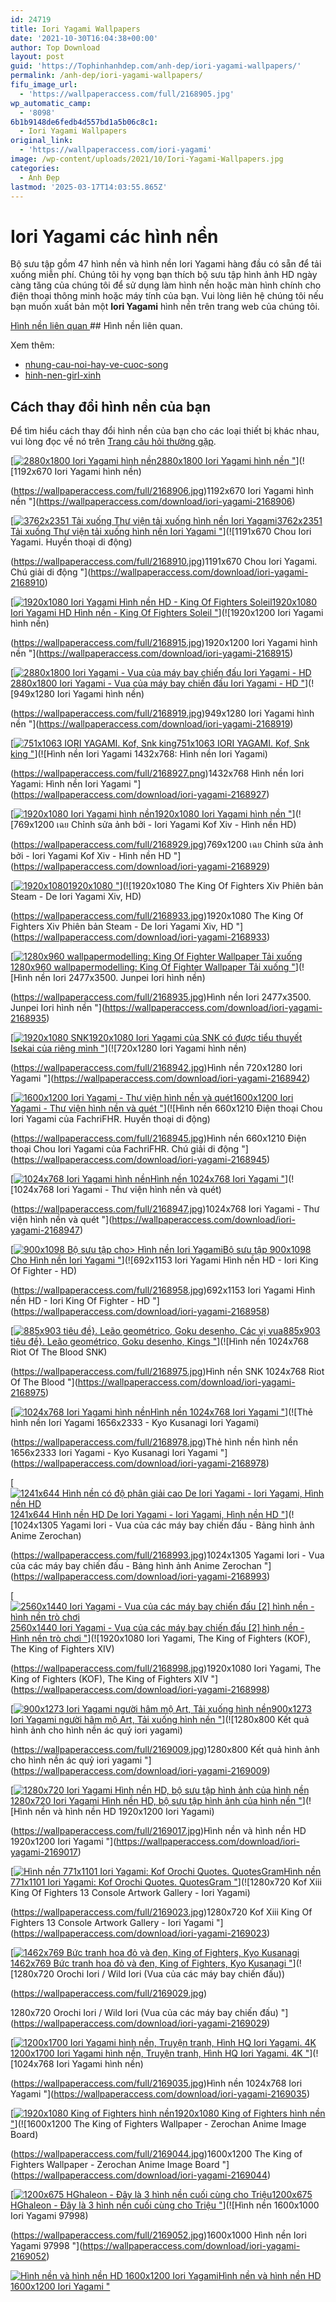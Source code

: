 ```yaml
---
id: 24719
title: Iori Yagami Wallpapers
date: '2021-10-30T16:04:38+00:00'
author: Top Download
layout: post
guid: 'https://Tophinhanhdep.com/anh-dep/iori-yagami-wallpapers/'
permalink: /anh-dep/iori-yagami-wallpapers/
fifu_image_url:
  - 'https://wallpaperaccess.com/full/2168905.jpg'
wp_automatic_camp:
  - '8098'
6b1b9148de6fedb4d557bd1a5b06c8c1:
  - Iori Yagami Wallpapers
original_link:
  - 'https://wallpaperaccess.com/iori-yagami'
image: /wp-content/uploads/2021/10/Iori-Yagami-Wallpapers.jpg
categories:
  - Ảnh Đẹp
lastmod: '2025-03-17T14:03:55.865Z'
---
```

# Iori Yagami các hình nền

Bộ sưu tập gồm 47 hình nền và hình nền Iori Yagami hàng đầu có sẵn để tải xuống miễn phí. Chúng tôi hy vọng bạn thích bộ sưu tập hình ảnh HD ngày càng tăng của chúng tôi để sử dụng làm hình nền hoặc màn hình chính cho điện thoại thông minh hoặc máy tính của bạn. Vui lòng liên hệ chúng tôi nếu bạn muốn xuất bản một **Iori Yagami** hình nền trên trang web của chúng tôi.

[Hình nền liên quan ](#related) ## Hình nền liên quan.

   
 Xem thêm:

   
- [nhung-cau-noi-hay-ve-cuoc-song](https://tophinhanhdep.com/nhung-cau-noi-hay/nhung-cau-noi-hay-ve-cuoc-song/)
- [hinh-nen-girl-xinh](https://tophinhanhdep.com/gai-xinh/hinh-nen-girl-xinh/)

## Cách thay đổi hình nền của bạn

Để tìm hiểu cách thay đổi hình nền của bạn cho các loại thiết bị khác nhau, vui lòng đọc về nó trên [Trang câu hỏi thường gặp](https://tophinhanhdep.com/faq/).

  
[[![2880x1800 Iori Yagami hình nền](https://wallpaperaccess.com/full/2168905.jpg)2880x1800 Iori Yagami hình nền "](https://wallpaperaccess.com/download/iori-yagami-2168905)](![1192x670 Iori Yagami hình nền)

(https://wallpaperaccess.com/full/2168906.jpg)1192x670 Iori Yagami hình nền "](https://wallpaperaccess.com/download/iori-yagami-2168906)

[[![3762x2351 Tải xuống Thư viện tải xuống hình nền Iori Yagami](https://wallpaperaccess.com/full/2168907.jpg)3762x2351 Tải xuống Thư viện tải xuống hình nền Iori Yagami "](https://wallpaperaccess.com/download/iori-yagami-2168907)](![1191x670 Chou Iori Yagami.  Huyền thoại di động)

(https://wallpaperaccess.com/full/2168910.jpg)1191x670 Chou Iori Yagami. Chú giải di động "](https://wallpaperaccess.com/download/iori-yagami-2168910)

[[![1920x1080 Iori Yagami Hình nền HD - King Of Fighters Soleil](https://wallpaperaccess.com/full/2168913.jpg)1920x1080 Iori Yagami HD Hình nền - King Of Fighters Soleil "](https://wallpaperaccess.com/download/iori-yagami-2168913)](![1920x1200 Iori Yagami hình nền)

(https://wallpaperaccess.com/full/2168915.jpg)1920x1200 Iori Yagami hình nền "](https://wallpaperaccess.com/download/iori-yagami-2168915)

[[![2880x1800 Iori Yagami - Vua của máy bay chiến đấu Iori Yagami - HD](https://wallpaperaccess.com/full/2168916.jpg)2880x1800 Iori Yagami - Vua của máy bay chiến đấu Iori Yagami - HD "](https://wallpaperaccess.com/download/iori-yagami-2168916)](![949x1280 Iori Yagami hình nền)

(https://wallpaperaccess.com/full/2168919.jpg)949x1280 Iori Yagami hình nền "](https://wallpaperaccess.com/download/iori-yagami-2168919)

[[![751x1063 IORI YAGAMI.  Kof, Snk king](https://wallpaperaccess.com/full/2168922.jpg)751x1063 IORI YAGAMI. Kof, Snk king "](https://wallpaperaccess.com/download/iori-yagami-2168922)](![Hình nền Iori Yagami 1432x768: Hình nền Iori Yagami)

(https://wallpaperaccess.com/full/2168927.png)1432x768 Hình nền Iori Yagami: Hình nền Iori Yagami "](https://wallpaperaccess.com/download/iori-yagami-2168927)

[[![1920x1080 Iori Yagami hình nền](https://wallpaperaccess.com/full/2168928.jpg)1920x1080 Iori Yagami hình nền "](https://wallpaperaccess.com/download/iori-yagami-2168928)](![769x1200 เฉย Chỉnh sửa ảnh bởi - Iori Yagami Kof Xiv - Hình nền HD)

(https://wallpaperaccess.com/full/2168929.jpg)769x1200 เฉย Chỉnh sửa ảnh bởi - Iori Yagami Kof Xiv - Hình nền HD "](https://wallpaperaccess.com/download/iori-yagami-2168929)

[[![1920x1080 ](https://wallpaperaccess.com/full/2168930.jpg)1920x1080 "](https://wallpaperaccess.com/download/iori-yagami-2168930)](![1920x1080 The King Of Fighters Xiv Phiên bản Steam - De Iori Yagami Xiv, HD)

(https://wallpaperaccess.com/full/2168933.jpg)1920x1080 The King Of Fighters Xiv Phiên bản Steam - De Iori Yagami Xiv, HD "](https://wallpaperaccess.com/download/iori-yagami-2168933)

[[![1280x960 wallpapermodelling: King Of Fighter Wallpaper Tải xuống](https://wallpaperaccess.com/full/2168934.jpg)1280x960 wallpapermodelling: King Of Fighter Wallpaper Tải xuống "](https://wallpaperaccess.com/download/iori-yagami-2168934)](![Hình nền Iori 2477x3500.  Junpei Iori hình nền)

(https://wallpaperaccess.com/full/2168935.jpg)Hình nền Iori 2477x3500. Junpei Iori hình nền "](https://wallpaperaccess.com/download/iori-yagami-2168935)

[[![1920x1080 SNK](https://wallpaperaccess.com/full/2168939.jpg)1920x1080 Iori Yagami của SNK có được tiểu thuyết Isekai của riêng mình "](https://wallpaperaccess.com/download/iori-yagami-2168939)](![720x1280 Iori Yagami hình nền)

(https://wallpaperaccess.com/full/2168942.jpg)Hình nền 720x1280 Iori Yagami "](https://wallpaperaccess.com/download/iori-yagami-2168942)

[[![1600x1200 Iori Yagami - Thư viện hình nền và quét](https://wallpaperaccess.com/full/2168944.jpg)1600x1200 Iori Yagami - Thư viện hình nền và quét "](https://wallpaperaccess.com/download/iori-yagami-2168944)](![Hình nền 660x1210 Điện thoại Chou Iori Yagami của FachriFHR.  Huyền thoại di động)

(https://wallpaperaccess.com/full/2168945.jpg)Hình nền 660x1210 Điện thoại Chou Iori Yagami của FachriFHR. Chú giải di động "](https://wallpaperaccess.com/download/iori-yagami-2168945)

[[![1024x768 Iori Yagami hình nền](https://wallpaperaccess.com/full/2168946.jpg)Hình nền 1024x768 Iori Yagami "](https://wallpaperaccess.com/download/iori-yagami-2168946)](![1024x768 Iori Yagami - Thư viện hình nền và quét)

(https://wallpaperaccess.com/full/2168947.jpg)1024x768 Iori Yagami - Thư viện hình nền và quét "](https://wallpaperaccess.com/download/iori-yagami-2168947)

[[![900x1098 Bộ sưu tập cho> Hình nền Iori Yagami]()Bộ sưu tập 900x1098 Cho Hình nền Iori Yagami "](https://wallpaperaccess.com/download/iori-yagami-2168950)](![692x1153 Iori Yagami Hình nền HD - Iori King Of Fighter - HD)

(https://wallpaperaccess.com/full/2168958.jpg)692x1153 Iori Yagami Hình nền HD - Iori King Of Fighter - HD "](https://wallpaperaccess.com/download/iori-yagami-2168958)

[[![885x903 tiêu đề}.  Leão geométrico, Goku desenho, Các vị vua](https://wallpaperaccess.com/full/2168960.jpg)885x903 tiêu đề}. Leão geométrico, Goku desenho, Kings "](https://wallpaperaccess.com/download/iori-yagami-2168960)](![Hình nền 1024x768 Riot Of The Blood SNK)

(https://wallpaperaccess.com/full/2168975.jpg)Hình nền SNK 1024x768 Riot Of The Blood "](https://wallpaperaccess.com/download/iori-yagami-2168975)

[[![1024x768 Iori Yagami hình nền](https://wallpaperaccess.com/full/2168977.jpg)Hình nền 1024x768 Iori Yagami "](https://wallpaperaccess.com/download/iori-yagami-2168977)](![Thẻ hình nền Iori Yagami 1656x2333 - Kyo Kusanagi Iori Yagami)

(https://wallpaperaccess.com/full/2168978.jpg)Thẻ hình nền hình nền 1656x2333 Iori Yagami - Kyo Kusanagi Iori Yagami "](https://wallpaperaccess.com/download/iori-yagami-2168978)

[[![1241x644 Hình nền có độ phân giải cao De Iori Yagami - Iori Yagami, Hình nền HD](https://wallpaperaccess.com/full/2168981.jpg)1241x644 Hình nền HD De Iori Yagami - Iori Yagami, Hình nền HD "](https://wallpaperaccess.com/download/iori-yagami-2168981)](![1024x1305 Yagami Iori - Vua của các máy bay chiến đấu - Bảng hình ảnh Anime Zerochan)

(https://wallpaperaccess.com/full/2168993.jpg)1024x1305 Yagami Iori - Vua của các máy bay chiến đấu - Bảng hình ảnh Anime Zerochan "](https://wallpaperaccess.com/download/iori-yagami-2168993)

[[![2560x1440 Iori Yagami - Vua của các máy bay chiến đấu [2] hình nền - hình nền trò chơi](https://wallpaperaccess.com/full/1337608.jpg)2560x1440 Iori Yagami - Vua của các máy bay chiến đấu \[2\] hình nền - Hình nền trò chơi "](https://wallpaperaccess.com/download/iori-yagami-1337608)](![1920x1080 Iori Yagami, The King of Fighters (KOF), The King of Fighters XIV)

(https://wallpaperaccess.com/full/2168998.jpg)1920x1080 Iori Yagami, The King of Fighters (KOF), The King of Fighters XIV "](https://wallpaperaccess.com/download/iori-yagami-2168998)

[[![900x1273 Iori Yagami người hâm mộ Art, Tải xuống hình nền](https://wallpaperaccess.com/full/2169007.jpg)900x1273 Iori Yagami người hâm mộ Art, Tải xuống hình nền "](https://wallpaperaccess.com/download/iori-yagami-2169007)](![1280x800 Kết quả hình ảnh cho hình nền ác quỷ iori yagami)

(https://wallpaperaccess.com/full/2169009.jpg)1280x800 Kết quả hình ảnh cho hình nền ác quỷ iori yagami "](https://wallpaperaccess.com/download/iori-yagami-2169009)

[[![1280x720 Iori Yagami Hình nền HD, bộ sưu tập hình ảnh của hình nền](https://wallpaperaccess.com/full/2169012.jpg)1280x720 Iori Yagami Hình nền HD, bộ sưu tập hình ảnh của hình nền "](https://wallpaperaccess.com/download/iori-yagami-2169012)](![Hình nền và hình nền HD 1920x1200 Iori Yagami)

(https://wallpaperaccess.com/full/2169017.jpg)Hình nền và hình nền HD 1920x1200 Iori Yagami "](https://wallpaperaccess.com/download/iori-yagami-2169017)

[[![Hình nền 771x1101 Iori Yagami: Kof Orochi Quotes.  QuotesGram](https://wallpaperaccess.com/full/2169020.jpg)Hình nền 771x1101 Iori Yagami: Kof Orochi Quotes. QuotesGram "](https://wallpaperaccess.com/download/iori-yagami-2169020)](![1280x720 Kof Xiii King Of Fighters 13 Console Artwork Gallery - Iori Yagami)

(https://wallpaperaccess.com/full/2169023.jpg)1280x720 Kof Xiii King Of Fighters 13 Console Artwork Gallery - Iori Yagami "](https://wallpaperaccess.com/download/iori-yagami-2169023)

[[![1462x769 Bức tranh hoa đỏ và đen, King of Fighters, Kyo Kusanagi](https://wallpaperaccess.com/full/2169026.jpg)1462x769 Bức tranh hoa đỏ và đen, King of Fighters, Kyo Kusanagi "](https://wallpaperaccess.com/download/iori-yagami-2169026)](![1280x720 Orochi Iori / Wild Iori (Vua của các máy bay chiến đấu))

(https://wallpaperaccess.com/full/2169029.jpg)

1280x720 Orochi Iori / Wild Iori (Vua của các máy bay chiến đấu) "](https://wallpaperaccess.com/download/iori-yagami-2169029)

[[![1200x1700 Iori Yagami hình nền, Truyện tranh, Hình HQ Iori Yagami.  4K](https://wallpaperaccess.com/full/2169030.png)1200x1700 Iori Yagami hình nền, Truyện tranh, Hình HQ Iori Yagami. 4K "](https://wallpaperaccess.com/download/iori-yagami-2169030)](![1024x768 Iori Yagami hình nền)

(https://wallpaperaccess.com/full/2169035.jpg)Hình nền 1024x768 Iori Yagami "](https://wallpaperaccess.com/download/iori-yagami-2169035)

[[![1920x1080 King of Fighters hình nền](https://wallpaperaccess.com/full/2169036.jpg)1920x1080 King of Fighters hình nền "](https://wallpaperaccess.com/download/iori-yagami-2169036)](![1600x1200 The King of Fighters Wallpaper - Zerochan Anime Image Board)

(https://wallpaperaccess.com/full/2169044.jpg)1600x1200 The King of Fighters Wallpaper - Zerochan Anime Image Board "](https://wallpaperaccess.com/download/iori-yagami-2169044)

[[![1200x675 HGhaleon - Đây là 3 hình nền cuối cùng cho Triệu](https://wallpaperaccess.com/full/2169047.jpg)1200x675 HGhaleon - Đây là 3 hình nền cuối cùng cho Triệu "](https://wallpaperaccess.com/download/iori-yagami-2169047)](![Hình nền 1600x1000 Iori Yagami 97998)

(https://wallpaperaccess.com/full/2169052.jpg)1600x1000 Hình nền Iori Yagami 97998 "](https://wallpaperaccess.com/download/iori-yagami-2169052)

[![Hình nền và hình nền HD 1600x1200 Iori Yagami](https://wallpaperaccess.com/full/2169053.jpg)Hình nền và hình nền HD 1600x1200 Iori Yagami "](https://wallpaperaccess.com/download/iori-yagami-2169053)
